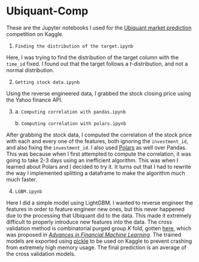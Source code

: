 # Ubiquant-Comp

These are the Jupyter notebooks I used for the [Ubiquant market prediction](https://www.kaggle.com/competitions/ubiquant-market-prediction/) competition on Kaggle.

1. `Finding the distribution of the target.ipynb`

Here, I was trying to find the distribution of the target column with the `time_id` fixed. I found out that the target follows a $t$-distribution, and not a normal distribution.

2. `Getting stock data.ipynb`

Using the reverse engineered data, I grabbed the stock closing price using the Yahoo finance API.

3. a. `Computing correlation with pandas.ipynb` 

   b. `Computing correlation with polars.ipynb`

After grabbing the stock data, I computed the correlation of the stock price with each and every one of the features, both ignoring the `investment_id`, and also fixing the `investment_id`. I also used [Polars](https://www.pola.rs/) as well over Pandas. This was because when I first attempted to compute the correlation, it was going to take 2-3 days using an inefficient algorithm. This was when I learned about Polars and I decided to try it. It turns out that I had to rewrite the way I implemented splitting a dataframe to make the algorithm much much faster. 

4. `LGBM.ipynb`

Here I did a simple model using LightGBM. I wanted to reverse engineer the features in order to feature engineer new ones, but this never happened due to the processing that Ubiquant did to the data. This made it extremely difficult to properly introduce new features into the data. The cross validation method is combinatorial purged group $K$ fold, gotten [here](https://www.kaggle.com/code/gogo827jz/combinatorial-purged-group-k-fold/notebook), which was proposed in *[Advances in Financial Machine Learning](https://www.amazon.com/Advances-Financial-Machine-Learning-Marcos/dp/1119482089)*. The trained models are exported using [pickle](https://docs.python.org/3/library/pickle.html) to be used on Kaggle to prevent crashing from extremely high memory usage. The final prediction is an average of the cross validation models. 
